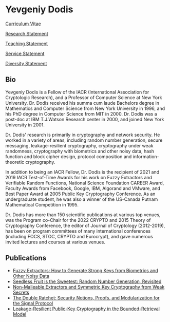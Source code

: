 # Yevgeniy Dodis #

[Curriculum Vitae](CV_Dodis.pdf)

[Research Statement](RS_Dodis.pdf)

[Teaching Statement](TS_Dodis.pdf)

[Service Statement](SS_Dodis.pdf)

[Diversity Statement](DS_Dodis.pdf)

## Bio

Yevgeniy Dodis is a Fellow of the IACR (International Association for Cryptologic Research), and a Professor of Computer Science at New York University. Dr. Dodis received his summa cum laude Bachelors degree in Mathematics and Computer Science from New York University in 1996, and his PhD degree in Computer Science from MIT in 2000.  Dr. Dodis was a post-doc at IBM T.J.Watson Research center in 2000, and joined New York University in 2001. 

Dr. Dodis' research is primarily in cryptography and network security. He worked in a variety of areas, including random number generation, secure messaging, leakage-resilient cryptography, cryptography under weak randomness, cryptography with biometrics and other noisy data, hash function and block cipher design, protocol composition and information-theoretic cryptography.

In addition to being an IACR Fellow, Dr. Dodis is the recipient of 2021 and 2019 IACR Test-of-Time Awards for his work on Fuzzy Extractors and Verifiable Random Functions, National Science
Foundation CAREER Award, Faculty Awards from Facebook, Google, IBM, Algorand and VMware, and Best Paper Award at 2005 Public Key Cryptography Conference. As an undergraduate student, he was also a winner of the US-Canada Putnam Mathematical Competition in 1995.

Dr. Dodis has more than 150 scientific publications at various top venues, was the Program co-Chair for the 2022 CRYPTO and 2015 Theory of Cryptography Conference, the editor of Journal of Cryptology (2012-2019), has been on program committees of many international conferences (including FOCS, STOC, CRYPTO and Eurocrypt), and gave numerous invited lectures and courses at various venues.

## Publications
 - [Fuzzy Extractors: How to Generate Strong Keys from Biometrics
and Other Noisy Data](https://cs.nyu.edu/~dodis/ps/fuzzy.pdf)
 - [Seedless Fruit is the Sweetest:
Random Number Generation, Revisited](https://cs.nyu.edu/~dodis/ps/seedless.pdf)
 - [Non-Malleable Extractors and
Symmetric Key Cryptography from Weak Secrets](https://cs.nyu.edu/~dodis/ps/it-aka.pdf)
 - [The Double Ratchet: Security Notions, Proofs, and
Modularization for the Signal Protocol](https://cs.nyu.edu/~dodis/ps/signal.pdf)
 - [Leakage-Resilient Public-Key Cryptography
in the Bounded-Retrieval Model](https://cs.nyu.edu/~dodis/ps/pkcbrm.pdf)
